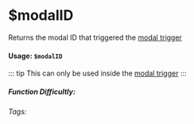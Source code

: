 # $modalID
Returns the modal ID that triggered the [modal trigger](../Trigger/modal.md)<br/>
#### Usage: `$modalID`
::: tip
This can only be used inside the [modal trigger](../Trigger/modal.md)
:::
##### Function Difficultly: <Badge type="tip" text="Easy" vertical="middle" /> 
###### Tags: <Badge type="tip" text="modalID" vertical="middle" /> <Badge type="tip" text="modal" vertical="middle" /> <Badge type="tip" text="modal id" vertical="middle" />